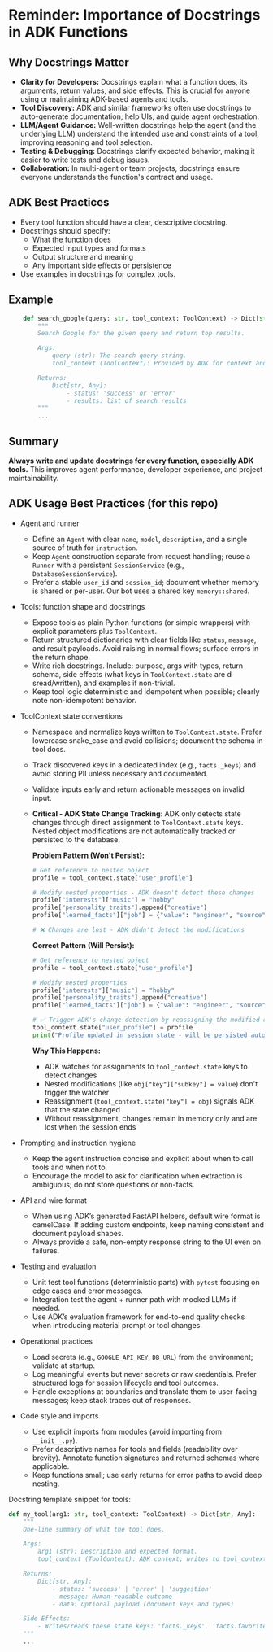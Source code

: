 # Reminder: Importance of Docstrings in ADK Functions

## Why Docstrings Matter
- **Clarity for Developers:** Docstrings explain what a function does, its arguments, return values, and side effects. This is crucial for anyone using or maintaining ADK-based agents and tools.
- **Tool Discovery:** ADK and similar frameworks often use docstrings to auto-generate documentation, help UIs, and guide agent orchestration.
- **LLM/Agent Guidance:** Well-written docstrings help the agent (and the underlying LLM) understand the intended use and constraints of a tool, improving reasoning and tool selection.
- **Testing & Debugging:** Docstrings clarify expected behavior, making it easier to write tests and debug issues.
- **Collaboration:** In multi-agent or team projects, docstrings ensure everyone understands the function's contract and usage.

## ADK Best Practices
- Every tool function should have a clear, descriptive docstring.
- Docstrings should specify:
  - What the function does
  - Expected input types and formats
  - Output structure and meaning
  - Any important side effects or persistence
- Use examples in docstrings for complex tools.

## Example
```python
    def search_google(query: str, tool_context: ToolContext) -> Dict[str, Any]:
        """
        Search Google for the given query and return top results.

        Args:
            query (str): The search query string.
            tool_context (ToolContext): Provided by ADK for context and persistence.

        Returns:
            Dict[str, Any]:
                - status: 'success' or 'error'
                - results: list of search results
        """
        ...
```

## Summary
**Always write and update docstrings for every function, especially ADK tools.**
This improves agent performance, developer experience, and project maintainability.

## ADK Usage Best Practices (for this repo)

- Agent and runner
  - Define an `Agent` with clear `name`, `model`, `description`, and a single source of truth for `instruction`.
  - Keep `Agent` construction separate from request handling; reuse a `Runner` with a persistent `SessionService` (e.g., `DatabaseSessionService`).
  - Prefer a stable `user_id` and `session_id`; document whether memory is shared or per-user. Our bot uses a shared key `memory::shared`.

- Tools: function shape and docstrings
  - Expose tools as plain Python functions (or simple wrappers) with explicit parameters plus `ToolContext`.
  - Return structured dictionaries with clear fields like `status`, `message`, and result payloads. Avoid raising in normal flows; surface errors in the return shape.
  - Write rich docstrings. Include: purpose, args with types, return schema, side effects (what keys in `ToolContext.state` are d sread/written), and examples if non-trivial.
  - Keep tool logic deterministic and idempotent when possible; clearly note non-idempotent behavior.

- ToolContext state conventions
  - Namespace and normalize keys written to `ToolContext.state`. Prefer lowercase snake_case and avoid collisions; document the schema in tool docs.
  - Track discovered keys in a dedicated index (e.g., `facts._keys`) and avoid storing PII unless necessary and documented.
  - Validate inputs early and return actionable messages on invalid input.
  - **Critical - ADK State Change Tracking**: ADK only detects state changes through direct assignment to `ToolContext.state` keys. Nested object modifications are not automatically tracked or persisted to the database.

    **Problem Pattern (Won't Persist):**
    ```python
    # Get reference to nested object
    profile = tool_context.state["user_profile"]
    
    # Modify nested properties - ADK doesn't detect these changes
    profile["interests"]["music"] = "hobby"
    profile["personality_traits"].append("creative")
    profile["learned_facts"]["job"] = {"value": "engineer", "source": "conversation"}
    
    # ❌ Changes are lost - ADK didn't detect the modifications
    ```

    **Correct Pattern (Will Persist):**
    ```python
    # Get reference to nested object
    profile = tool_context.state["user_profile"]
    
    # Modify nested properties
    profile["interests"]["music"] = "hobby"
    profile["personality_traits"].append("creative")
    profile["learned_facts"]["job"] = {"value": "engineer", "source": "conversation"}
    
    # ✅ Trigger ADK's change detection by reassigning the modified object
    tool_context.state["user_profile"] = profile
    print("Profile updated in session state - will be persisted automatically")
    ```

    **Why This Happens:**
    - ADK watches for assignments to `tool_context.state` keys to detect changes
    - Nested modifications (like `obj["key"]["subkey"] = value`) don't trigger the watcher
    - Reassignment (`tool_context.state["key"] = obj`) signals ADK that the state changed
    - Without reassignment, changes remain in memory only and are lost when the session ends

- Prompting and instruction hygiene
  - Keep the agent instruction concise and explicit about when to call tools and when not to.
  - Encourage the model to ask for clarification when extraction is ambiguous; do not store questions or non-facts.

- API and wire format
  - When using ADK’s generated FastAPI helpers, default wire format is camelCase. If adding custom endpoints, keep naming consistent and document payload shapes.
  - Always provide a safe, non-empty response string to the UI even on failures.

- Testing and evaluation
  - Unit test tool functions (deterministic parts) with `pytest` focusing on edge cases and error messages.
  - Integration test the agent + runner path with mocked LLMs if needed.
  - Use ADK’s evaluation framework for end-to-end quality checks when introducing material prompt or tool changes.

- Operational practices
  - Load secrets (e.g., `GOOGLE_API_KEY`, `DB_URL`) from the environment; validate at startup.
  - Log meaningful events but never secrets or raw credentials. Prefer structured logs for session lifecycle and tool outcomes.
  - Handle exceptions at boundaries and translate them to user-facing messages; keep stack traces out of responses.

- Code style and imports
  - Use explicit imports from modules (avoid importing from `__init__.py`).
  - Prefer descriptive names for tools and fields (readability over brevity). Annotate function signatures and returned schemas where applicable.
  - Keep functions small; use early returns for error paths to avoid deep nesting.

Docstring template snippet for tools:

```python
def my_tool(arg1: str, tool_context: ToolContext) -> Dict[str, Any]:
    """
    One-line summary of what the tool does.

    Args:
        arg1 (str): Description and expected format.
        tool_context (ToolContext): ADK context; writes to tool_context.state['...'].

    Returns:
        Dict[str, Any]:
            - status: 'success' | 'error' | 'suggestion'
            - message: Human-readable outcome
            - data: Optional payload (document keys and types)

    Side Effects:
        - Writes/reads these state keys: 'facts._keys', 'facts.favorite_color', ...
    """
    ...
```
